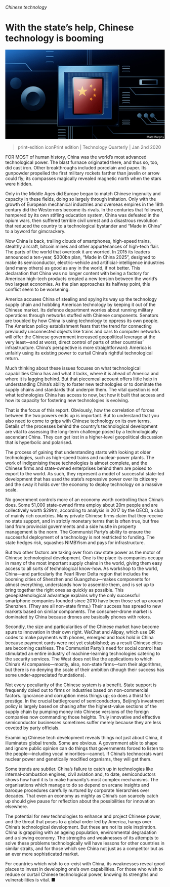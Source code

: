 ###### Chinese technology

# With the state’s help, Chinese technology is booming 

![image](images/20191214_TQD001_0.jpg) 

> print-edition iconPrint edition | Technology Quarterly | Jan 2nd 2020 

FOR MOST of human history, China was the world’s most advanced technological power. The blast furnace originated there, and thus so, too, did cast iron. Other breakthroughs included porcelain and paper. Its gunpowder propelled the first military rockets farther than javelin or arrow could fly; its compasses magically revealed magnetic north when the stars were hidden. 

Only in the Middle Ages did Europe began to match Chinese ingenuity and capacity in these fields, doing so largely through imitation. Only with the growth of European mechanical industries and overseas empires in the 18th century did the Westerners become its rivals. In the centuries that followed, hampered by its own stifling education system, China was defeated in the opium wars, then suffered terrible civil unrest and a disastrous revolution that reduced the country to a technological bystander and “Made in China” to a byword for gimcrackery. 

Now China is back, trailing clouds of smartphones, high-speed trains, stealthy aircraft, bitcoin mines and other appurtenances of high-tech flair. The parts of the world that overtook it are worried. In 2015 its leaders announced a ten-year, $300bn plan, “Made in China 2025”, designed to make its semiconductor, electric-vehicle and artificial-intelligence industries (and many others) as good as any in the world, if not better. This declaration that China was no longer content with being a factory for American high-tech products created a new tension between the world’s two largest economies. As the plan approaches its halfway point, this conflict seem to be worsening. 

America accuses China of stealing and spying its way up the technology supply chain and hobbling American technology by keeping it out of the Chinese market. Its defence department worries about running military operations through networks stuffed with Chinese components. Senators are troubled by how China is using technology to oppress its own people. The American policy establishment fears that the trend for connecting previously unconnected objects like trains and cars to computer networks will offer the Chinese government increased geopolitical leverage at the very least—and at worst, direct control of parts of other countries’ infrastructure. China’s perspective is more straightforward: America is unfairly using its existing power to curtail China’s rightful technological return. 

Much thinking about these issues focuses on what technological capabilities China has and what it lacks, where it is ahead of America and where it is lagging behind. But that piecemeal account offers little help in understanding China’s ability to foster new technologies or to dominate the supply chains and standards that underpin them. The vital question is not what technologies China has access to now, but how it built that access and how its capacity for fostering new technologies is evolving. 

That is the focus of this report. Obviously, how the correlation of forces between the two powers ends up is important. But to understand that you also need to come to grips with Chinese technology on its own terms. Details of the processes behind the country’s technological development are vital to assessing the long-term challenge posed by a technologically ascendant China. They can get lost in a higher-level geopolitical discussion that is hyperbolic and polarised. 

The process of gaining that understanding starts with looking at older technologies, such as high-speed trains and nuclear-power plants. The work of indigenising these technologies is almost complete, and the Chinese firms and state-owned enterprises behind them are poised to export to the world. As such, they represent a model of successful state-led development that has used the state’s repressive power over its citizenry and the sway it holds over the economy to deploy technology on a massive scale. 

No government controls more of an economy worth controlling than China’s does. Some 51,000 state-owned firms employ about 20m people and are collectively worth $29trn, according to analysis in 2017 by the OECD, a club of mainly rich countries. Many private Chinese firms claim that they receive no state support, and in strictly monetary terms that is often true, but free land from provincial governments and a side hustle in property management is the norm. The Communist Party’s ability to ensure the successful deployment of a technology is not restricted to funding. The state hedges risk, squashes NIMBYism and pays for infrastructure. 

But two other factors are taking over from raw state power as the motor of Chinese technological development. One is the place its companies occupy in many of the most important supply chains in the world, giving them easy access to all sorts of technological know-how. As workshop to the world, China—and particularly the Pearl River Delta region that includes the booming cities of Shenzhen and Guangzhou—makes components for almost everything, understands how to assemble them, and is set up to bring together the right ones as quickly as possible. This geoepistemological advantage explains why the only successful smartphone companies founded since 2010 have been those set up around Shenzhen. (They are all non-state firms.) Their success has spread to new markets based on similar components. The consumer-drone market is dominated by China because drones are basically phones with rotors. 

Secondly, the size and particularities of the Chinese market have become spurs to innovation in their own right. WeChat and Alipay, which use QR codes to make payments with phones, emerged and took hold in China because payment cards were not yet established; as a result Chinese cities are becoming cashless. The Communist Party’s need for social control has stimulated an entire industry of machine-learning technologies catering to the security services. The West does not like the applications to which China’s AI companies—mostly, also, non-state firms—turn their algorithms, but there is no denying the scale of their ambition (though their success has some under-appreciated foundations). 

Not every peculiarity of the Chinese system is a benefit. State support is frequently doled out to firms or industries based on non-commercial factors. Ignorance and corruption mess things up; so does a thirst for prestige. In the crucial battleground of semiconductors, Beijing’s investment policy is largely based on chasing after the highest-value sections of the supply chain by pumping money into Chinese versions of the foreign companies now commanding those heights. Truly innovative and effective semiconductor businesses sometimes suffer merely because they are less coveted by party officials. 

Examining Chinese tech development reveals things not just about China, it illuminates global trends. Some are obvious. A government able to shape and ignore public opinion can do things that governments forced to listen to the people—including vocal minorities—cannot. If China’s technocrats want nuclear power and genetically modified organisms, they will get them. 

Some trends are subtler. China’s failure to catch up in technologies like internal-combustion engines, civil aviation and, to date, semiconductors shows how hard it is to make humanity’s most complex mechanisms. The organisations which manage to do so depend on arcane insights and baroque procedures carefully nurtured by corporate hierarchies over decades. That even an economy as mighty as China’s can scarcely catch up should give pause for reflection about the possibilities for innovation elsewhere. 

The potential for new technologies to enhance and project Chinese power, and the threat that poses to a global order led by America, hangs over China’s technological development. But these are not its sole inspiration. China is grappling with an ageing population, environmental degradation and a slowing economy. The strengths and weaknesses of its attempts to solve these problems technologically will have lessons for other countries in similar straits, and for those which see China not just as a competitor but as an ever more sophisticated market. 

For countries which wish to co-exist with China, its weaknesses reveal good places to invest in developing one’s own capabilities. For those who wish to reduce or curtail Chinese technological power, knowing its strengths and vulnerabilities is vital. ■ 

